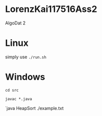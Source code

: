 # LorenzKai117516Ass2
AlgoDat 2

# Linux

simply use `./run.sh`

# Windows

`cd src`

`javac *.java`

`java HeapSort ./example.txt
